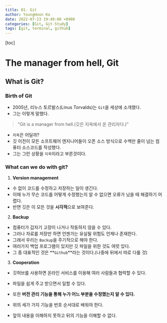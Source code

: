```yaml
---
title: 01. Git
author: YoungHoon Ko
date: 2022-07-23 19:49:00 +0900
categories: [Git, Git-Study]
tags: [git, terminal, github]
---
```


[toc]

# The manager from hell, Git

## What is Git?

### Birth of Git

- 2005년, 리누스 토르발스(Linus Torvalds)는 `Git`을 세상에 소개했다.
- 그는 이렇게 말했다.

> "Git is a manager from hell.(깃은 지옥에서 온 관리자다.)"

- `지옥`은 어딜까?
- 깃 이전이 모든 소프트웨어 엔지니어들이 오픈 소스 방식으로 수백만 줄이 넘는 컴퓨터 소스코드를 작성했다.
- 그는 그런 상황을 `지옥`이라고 부른것이다.

### What can we do with git?

1. **Version management**

- 수 없이 코드를 수정하고 저장하는 일이 생긴다.
- 이때 누가 무슨 코드를 어떻게 수정했는지 알 수 없으면 오류가 났을 때 해결하기 어렵다.
- 반면 깃은 이 모든 것을 **시각적**으로 보여준다.



2. **Backup**

- 컴퓨터가 갑자기 고장이 나거나 작동하지 않을 수 있다.
- 그러나 자료를 저장만 하면 언젠가는 유실될 위험도 언제나 존재한다.
- 그래서 우리는 `Backup`을 주기적으로 해야 한다.
- 여러가지 백업 프로그램이 있지만 깃 파일을  위한 것도 여럿 있다.
- 그 중 대표적인 것은 **`Github`**라는 것이다.(나중에 뒤에서 따로 다룰 것)



3. **Cooperation**

- 깃허브를 사용하면 온라인 서비스를 이용해 여러 사람들과 협력할 수 있다.
- 파일을 쉽게 주고 받으면서 일할 수 있다.
- 또한 **버전 관리 기능을 통해 누가 어느 부분을 수정했는지 알 수 있다.**



- 위의 세가  가지 기능을 번호 순서대로 배워야 한다.
- 앞의 내용을 이해하지 못하고 뒤의 기능을 이해할 수 없다.
